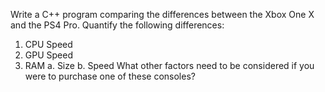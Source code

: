 Write a C++ program comparing the differences between the Xbox One X and the PS4 Pro. Quantify the following
differences:
1. CPU Speed
2. GPU Speed
3. RAM
a. Size
b. Speed
What other factors need to be considered if you were to purchase one of these consoles?
